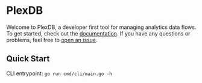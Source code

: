 # PlexDB

Welcome to PlexDB, a developer first tool for managing analytics data flows. To get started, check out the [documentation](https://plexdb.github.io/plexdb-docs/). If you have any questions or problems, feel free to [open an issue](https://github.com/scalecraft/plex-db/issues/new).

## Quick Start

CLI entrypoint: 
`go run cmd/cli/main.go -h`